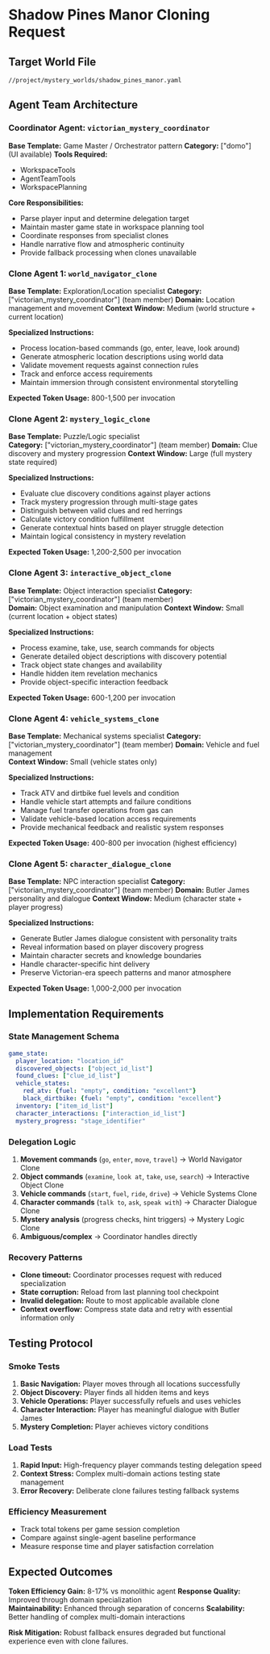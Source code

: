 # Shadow Pines Manor Cloning Request

## Target World File
`//project/mystery_worlds/shadow_pines_manor.yaml`

## Agent Team Architecture

### Coordinator Agent: `victorian_mystery_coordinator`
**Base Template:** Game Master / Orchestrator pattern
**Category:** ["domo"] (UI available)
**Tools Required:** 
- WorkspaceTools
- AgentTeamTools
- WorkspacePlanning

**Core Responsibilities:**
- Parse player input and determine delegation target
- Maintain master game state in workspace planning tool
- Coordinate responses from specialist clones
- Handle narrative flow and atmospheric continuity
- Provide fallback processing when clones unavailable

### Clone Agent 1: `world_navigator_clone`
**Base Template:** Exploration/Location specialist
**Category:** ["victorian_mystery_coordinator"] (team member)
**Domain:** Location management and movement
**Context Window:** Medium (world structure + current location)

**Specialized Instructions:**
- Process location-based commands (go, enter, leave, look around)
- Generate atmospheric location descriptions using world data
- Validate movement requests against connection rules
- Track and enforce access requirements
- Maintain immersion through consistent environmental storytelling

**Expected Token Usage:** 800-1,500 per invocation

### Clone Agent 2: `mystery_logic_clone`
**Base Template:** Puzzle/Logic specialist  
**Category:** ["victorian_mystery_coordinator"] (team member)
**Domain:** Clue discovery and mystery progression
**Context Window:** Large (full mystery state required)

**Specialized Instructions:**
- Evaluate clue discovery conditions against player actions
- Track mystery progression through multi-stage gates
- Distinguish between valid clues and red herrings
- Calculate victory condition fulfillment
- Generate contextual hints based on player struggle detection
- Maintain logical consistency in mystery revelation

**Expected Token Usage:** 1,200-2,500 per invocation

### Clone Agent 3: `interactive_object_clone`
**Base Template:** Object interaction specialist
**Category:** ["victorian_mystery_coordinator"] (team member)  
**Domain:** Object examination and manipulation
**Context Window:** Small (current location + object states)

**Specialized Instructions:**
- Process examine, take, use, search commands for objects
- Generate detailed object descriptions with discovery potential
- Track object state changes and availability
- Handle hidden item revelation mechanics
- Provide object-specific interaction feedback

**Expected Token Usage:** 600-1,200 per invocation

### Clone Agent 4: `vehicle_systems_clone`
**Base Template:** Mechanical systems specialist
**Category:** ["victorian_mystery_coordinator"] (team member)
**Domain:** Vehicle and fuel management  
**Context Window:** Small (vehicle states only)

**Specialized Instructions:**
- Track ATV and dirtbike fuel levels and condition
- Handle vehicle start attempts and failure conditions
- Manage fuel transfer operations from gas can
- Validate vehicle-based location access requirements
- Provide mechanical feedback and realistic system responses

**Expected Token Usage:** 400-800 per invocation (highest efficiency)

### Clone Agent 5: `character_dialogue_clone`
**Base Template:** NPC interaction specialist
**Category:** ["victorian_mystery_coordinator"] (team member)
**Domain:** Butler James personality and dialogue
**Context Window:** Medium (character state + player progress)

**Specialized Instructions:**
- Generate Butler James dialogue consistent with personality traits
- Reveal information based on player discovery progress  
- Maintain character secrets and knowledge boundaries
- Handle character-specific hint delivery
- Preserve Victorian-era speech patterns and manor atmosphere

**Expected Token Usage:** 1,000-2,000 per invocation

## Implementation Requirements

### State Management Schema
```yaml
game_state:
  player_location: "location_id"
  discovered_objects: ["object_id_list"] 
  found_clues: ["clue_id_list"]
  vehicle_states:
    red_atv: {fuel: "empty", condition: "excellent"}
    black_dirtbike: {fuel: "empty", condition: "excellent"}
  inventory: ["item_id_list"]
  character_interactions: ["interaction_id_list"]
  mystery_progress: "stage_identifier"
```

### Delegation Logic
1. **Movement commands** (`go`, `enter`, `move`, `travel`) → World Navigator Clone
2. **Object commands** (`examine`, `look at`, `take`, `use`, `search`) → Interactive Object Clone  
3. **Vehicle commands** (`start`, `fuel`, `ride`, `drive`) → Vehicle Systems Clone
4. **Character commands** (`talk to`, `ask`, `speak with`) → Character Dialogue Clone
5. **Mystery analysis** (progress checks, hint triggers) → Mystery Logic Clone
6. **Ambiguous/complex** → Coordinator handles directly

### Recovery Patterns
- **Clone timeout:** Coordinator processes request with reduced specialization
- **State corruption:** Reload from last planning tool checkpoint
- **Invalid delegation:** Route to most applicable available clone
- **Context overflow:** Compress state data and retry with essential information only

## Testing Protocol

### Smoke Tests
1. **Basic Navigation:** Player moves through all locations successfully
2. **Object Discovery:** Player finds all hidden items and keys  
3. **Vehicle Operations:** Player successfully refuels and uses vehicles
4. **Character Interaction:** Player has meaningful dialogue with Butler James
5. **Mystery Completion:** Player achieves victory conditions

### Load Tests  
1. **Rapid Input:** High-frequency player commands testing delegation speed
2. **Context Stress:** Complex multi-domain actions testing state management
3. **Error Recovery:** Deliberate clone failures testing fallback systems

### Efficiency Measurement
- Track total tokens per game session completion
- Compare against single-agent baseline performance
- Measure response time and player satisfaction correlation

## Expected Outcomes

**Token Efficiency Gain:** 8-17% vs monolithic agent
**Response Quality:** Improved through domain specialization  
**Maintainability:** Enhanced through separation of concerns
**Scalability:** Better handling of complex multi-domain interactions

**Risk Mitigation:** Robust fallback ensures degraded but functional experience even with clone failures.